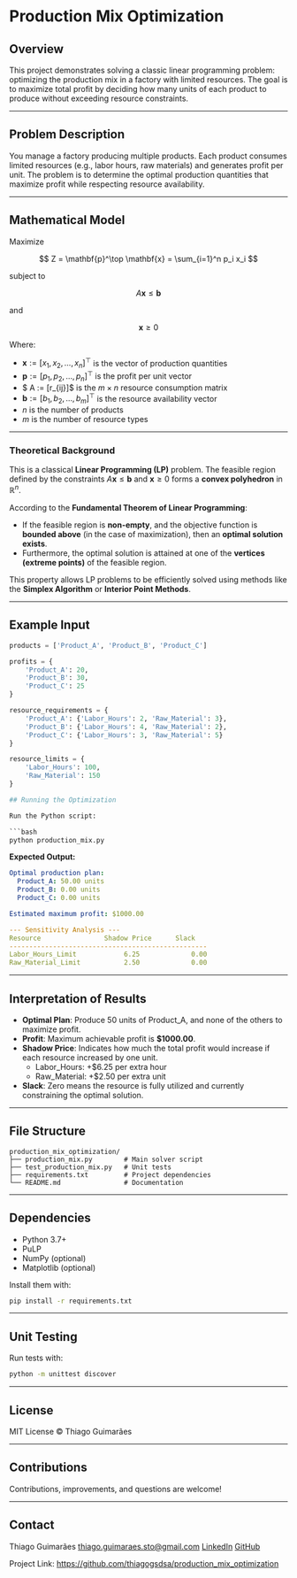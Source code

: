 # Production Mix Optimization

## Overview

This project demonstrates solving a classic linear programming problem: optimizing the production mix in a factory with limited resources. The goal is to maximize total profit by deciding how many units of each product to produce without exceeding resource constraints.

---

## Problem Description

You manage a factory producing multiple products. Each product consumes limited resources (e.g., labor hours, raw materials) and generates profit per unit. The problem is to determine the optimal production quantities that maximize profit while respecting resource availability.

---

## Mathematical Model

Maximize

$$
Z = \mathbf{p}^\top \mathbf{x} = \sum_{i=1}^n p_i x_i
$$

subject to

$$
A\mathbf{x} \leq \mathbf{b}
$$

and

$$
\mathbf{x} \geq 0
$$

Where:

- $\mathbf{x} := [x_1, x_2, \ldots, x_n]^\top$ is the vector of production quantities
- $\mathbf{p} := [p_1, p_2, \ldots, p_n]^\top$ is the profit per unit vector
- $ A := [r_{ij}]$ is the $m \times n$ resource consumption matrix
- $\mathbf{b} := [b_1, b_2, \ldots, b_m]^\top$ is the resource availability vector
- $n$ is the number of products
- $m$ is the number of resource types

---

### Theoretical Background

This is a classical **Linear Programming (LP)** problem. The feasible region defined by the constraints $A\mathbf{x} \leq \mathbf{b}$ and $\mathbf{x} \geq 0$ forms a **convex polyhedron** in $\mathbb{R}^n$.

According to the **Fundamental Theorem of Linear Programming**:

- If the feasible region is **non-empty**, and the objective function is **bounded above** (in the case of maximization), then an **optimal solution exists**.
- Furthermore, the optimal solution is attained at one of the **vertices (extreme points)** of the feasible region.

This property allows LP problems to be efficiently solved using methods like the **Simplex Algorithm** or **Interior Point Methods**.

---

## Example Input

```python
products = ['Product_A', 'Product_B', 'Product_C']

profits = {
    'Product_A': 20,
    'Product_B': 30,
    'Product_C': 25
}

resource_requirements = {
    'Product_A': {'Labor_Hours': 2, 'Raw_Material': 3},
    'Product_B': {'Labor_Hours': 4, 'Raw_Material': 2},
    'Product_C': {'Labor_Hours': 3, 'Raw_Material': 5}
}

resource_limits = {
    'Labor_Hours': 100,
    'Raw_Material': 150
}

## Running the Optimization

Run the Python script:

```bash
python production_mix.py
```

**Expected Output:**

```yaml
Optimal production plan:
  Product_A: 50.00 units
  Product_B: 0.00 units
  Product_C: 0.00 units

Estimated maximum profit: $1000.00

--- Sensitivity Analysis ---
Resource                Shadow Price      Slack
--------------------------------------------------
Labor_Hours_Limit            6.25             0.00
Raw_Material_Limit           2.50             0.00
```

---

## Interpretation of Results

- **Optimal Plan**: Produce 50 units of Product_A, and none of the others to maximize profit.
- **Profit**: Maximum achievable profit is **$1000.00**.
- **Shadow Price**: Indicates how much the total profit would increase if each resource increased by one unit.
  - Labor_Hours: +$6.25 per extra hour
  - Raw_Material: +$2.50 per extra unit
- **Slack**: Zero means the resource is fully utilized and currently constraining the optimal solution.

---

## File Structure

```
production_mix_optimization/
├── production_mix.py        # Main solver script
├── test_production_mix.py   # Unit tests
├── requirements.txt         # Project dependencies
└── README.md                # Documentation
```

---

## Dependencies

- Python 3.7+
- PuLP
- NumPy (optional)
- Matplotlib (optional)

Install them with:

```bash
pip install -r requirements.txt
```

---

## Unit Testing

Run tests with:

```bash
python -m unittest discover
```

---

## License

MIT License © Thiago Guimarães

---

## Contributions

Contributions, improvements, and questions are welcome!

---

## Contact

Thiago Guimarães
[thiago.guimaraes.sto@gmail.com](mailto:thiago.guimaraes.sto@gmail.com)
[LinkedIn](https://www.linkedin.com/in/thiagogsdsa)
[GitHub](https://github.com/thiagogsdsa)

Project Link: https://github.com/thiagogsdsa/production_mix_optimization
